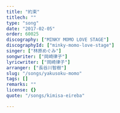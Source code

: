 ```yaml
---
title: "約束"
titlech: ""
type: "song"
date: "2017-02-05"
order: 60025
discography: ["MINKY MOMO LOVE STAGE"]
discographyId: ["minky-momo-love-stage"]
singer: ["林原めぐみ"]
songwriter: ["岡崎律子"]
lyricwriter: ["岡崎律子"]
arranger: ["長谷川智樹"]
slug: "/songs/yakusoku-momo"
tags: []
remarks: ""
license: {}
quote: "/songs/kimisa-eireba"

---
```


